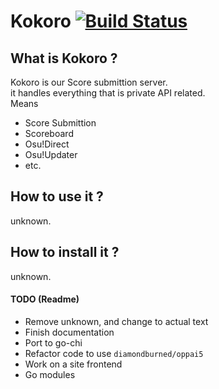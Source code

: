 # Kokoro [![Build Status](https://travis-ci.org/Gigamons/Kokoro.svg?branch=master)](https://travis-ci.org/Gigamons/Kokoro)

## What is Kokoro ?

Kokoro is our Score submittion server. \
it handles everything that is private API related. \
Means

* Score Submittion
* Scoreboard
* Osu!Direct
* Osu!Updater
* etc.

## How to use it ?

unknown.

## How to install it ?

unknown.

#### TODO (Readme)

* Remove unknown, and change to actual text
* Finish documentation
* Port to go-chi
* Refactor code to use `diamondburned/oppai5`
* Work on a site frontend
* Go modules
